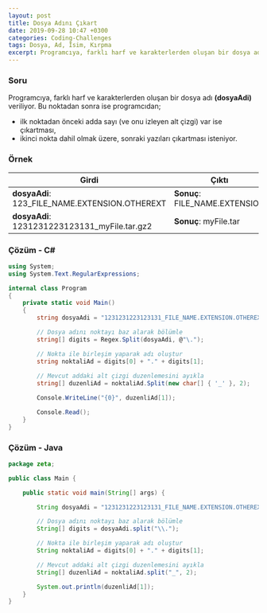 ```yaml
---
layout: post
title: Dosya Adını Çıkart
date: 2019-09-28 10:47 +0300
categories: Coding-Challenges
tags: Dosya, Ad, İsim, Kırpma
excerpt: Programcıya, farklı harf ve karakterlerden oluşan bir dosya adı (dosyaAdi) veriliyor. Bu noktadan sonra ise programcıdan;
---
```

### Soru
Programcıya, farklı harf ve karakterlerden oluşan bir dosya adı **(dosyaAdi)** veriliyor. Bu noktadan sonra ise programcıdan;

* ilk noktadan önceki adda sayı (ve onu izleyen alt çizgi) var ise çıkartması,
* ikinci nokta dahil olmak üzere, sonraki yazıları çıkartması isteniyor.

### Örnek

| Girdi                                          | Çıktı                          |
|------------------------------------------------|--------------------------------|
| **dosyaAdi**: 123_FILE_NAME.EXTENSION.OTHEREXT | **Sonuç**: FILE_NAME.EXTENSION |
| **dosyaAdi**: 1231231223123131_myFile.tar.gz2  | **Sonuç**: myFile.tar          |

### Çözüm - C#
```csharp
using System;
using System.Text.RegularExpressions;

internal class Program
{
    private static void Main()
    {
        string dosyaAdi = "1231231223123131_FILE_NAME.EXTENSION.OTHEREXTENSION";

        // Dosya adını noktayı baz alarak bölümle
        string[] digits = Regex.Split(dosyaAdi, @"\.");

        // Nokta ile birleşim yaparak adı oluştur
        string noktaliAd = digits[0] + "." + digits[1];
        
        // Mevcut addaki alt çizgi duzenlemesini ayıkla
        string[] duzenliAd = noktaliAd.Split(new char[] { '_' }, 2);

        Console.WriteLine("{0}", duzenliAd[1]);

        Console.Read();
    }
}
```

### Çözüm - Java
```java
package zeta;

public class Main {

    public static void main(String[] args) {

        String dosyaAdi = "1231231223123131_FILE_NAME.EXTENSION.OTHEREXTENSION";

        // Dosya adını noktayı baz alarak bölümle
        String[] digits = dosyaAdi.split("\\.");

        // Nokta ile birleşim yaparak adı oluştur
        String noktaliAd = digits[0] + "." + digits[1];

        // Mevcut addaki alt çizgi duzenlemesini ayıkla
        String[] duzenliAd = noktaliAd.split("_", 2);

        System.out.println(duzenliAd[1]);
    }
}
```